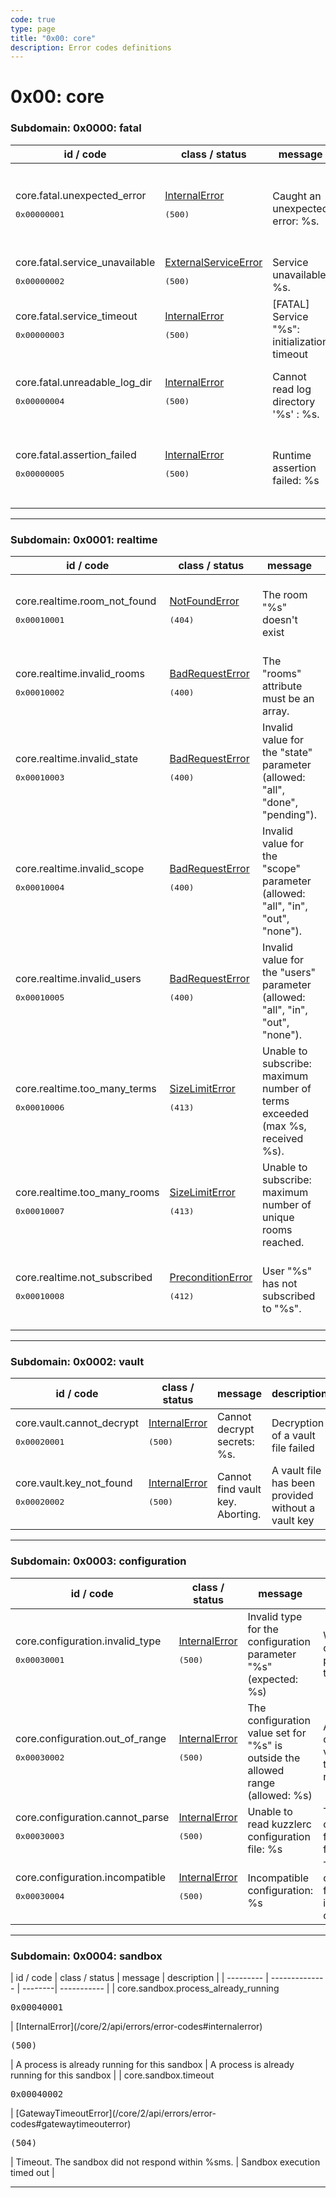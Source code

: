 ```yaml
---
code: true
type: page
title: "0x00: core"
description: Error codes definitions
---
```


[//]: # (This documentation is auto-generated)
[//]: # (If you need to update this page, execute: npm run doc-error-codes)

# 0x00: core



### Subdomain: 0x0000: fatal

| id / code | class / status | message | description |
| --------- | -------------- | --------| ----------- |
| core.fatal.unexpected_error<br/><pre>0x00000001</pre>  | [InternalError](/core/2/api/errors/error-codes#internalerror) <pre>(500)</pre> | Caught an unexpected error: %s. | Caught an unexpected error. Please contact your support. |
| core.fatal.service_unavailable<br/><pre>0x00000002</pre>  | [ExternalServiceError](/core/2/api/errors/error-codes#externalserviceerror) <pre>(500)</pre> | Service unavailable: %s. | An external service is unavailable |
| core.fatal.service_timeout<br/><pre>0x00000003</pre>  | [InternalError](/core/2/api/errors/error-codes#internalerror) <pre>(500)</pre> | [FATAL] Service "%s": initialization timeout | Service initialization timeout |
| core.fatal.unreadable_log_dir<br/><pre>0x00000004</pre>  | [InternalError](/core/2/api/errors/error-codes#internalerror) <pre>(500)</pre> | Cannot read log directory '%s' : %s. | Cannot read the content of the log directory |
| core.fatal.assertion_failed<br/><pre>0x00000005</pre>  | [InternalError](/core/2/api/errors/error-codes#internalerror) <pre>(500)</pre> | Runtime assertion failed: %s | A runtime assertion has failed. Please contact support. |

---


### Subdomain: 0x0001: realtime

| id / code | class / status | message | description |
| --------- | -------------- | --------| ----------- |
| core.realtime.room_not_found<br/><pre>0x00010001</pre>  | [NotFoundError](/core/2/api/errors/error-codes#notfounderror) <pre>(404)</pre> | The room "%s" doesn't exist | The provided room identifier doesn't exist |
| core.realtime.invalid_rooms<br/><pre>0x00010002</pre>  | [BadRequestError](/core/2/api/errors/error-codes#badrequesterror) <pre>(400)</pre> | The "rooms" attribute must be an array. | The provided "rooms" argument is invalid |
| core.realtime.invalid_state<br/><pre>0x00010003</pre> <DeprecatedBadge version="2.0.0"/> | [BadRequestError](/core/2/api/errors/error-codes#badrequesterror) <pre>(400)</pre> | Invalid value for the "state" parameter (allowed: "all", "done", "pending"). | An invalid value has been provided to the "state" argument |
| core.realtime.invalid_scope<br/><pre>0x00010004</pre>  | [BadRequestError](/core/2/api/errors/error-codes#badrequesterror) <pre>(400)</pre> | Invalid value for the "scope" parameter (allowed: "all", "in", "out", "none"). | An invalid value has been provided to the "scope" argument |
| core.realtime.invalid_users<br/><pre>0x00010005</pre>  | [BadRequestError](/core/2/api/errors/error-codes#badrequesterror) <pre>(400)</pre> | Invalid value for the "users" parameter (allowed: "all", "in", "out", "none"). | An invalid value has been provided to the "users" argument |
| core.realtime.too_many_terms<br/><pre>0x00010006</pre> <DeprecatedBadge version="2.12.3"/> | [SizeLimitError](/core/2/api/errors/error-codes#sizelimiterror) <pre>(413)</pre> | Unable to subscribe: maximum number of terms exceeded (max %s, received %s). | The number of filter terms exceeds the configured server limit |
| core.realtime.too_many_rooms<br/><pre>0x00010007</pre>  | [SizeLimitError](/core/2/api/errors/error-codes#sizelimiterror) <pre>(413)</pre> | Unable to subscribe: maximum number of unique rooms reached. | The configured number of unique rooms has been reached |
| core.realtime.not_subscribed<br/><pre>0x00010008</pre>  | [PreconditionError](/core/2/api/errors/error-codes#preconditionerror) <pre>(412)</pre> | User "%s" has not subscribed to "%s". | Tried to manage a room while not having subscribed to it |

---


### Subdomain: 0x0002: vault

| id / code | class / status | message | description |
| --------- | -------------- | --------| ----------- |
| core.vault.cannot_decrypt<br/><pre>0x00020001</pre>  | [InternalError](/core/2/api/errors/error-codes#internalerror) <pre>(500)</pre> | Cannot decrypt secrets: %s. | Decryption of a vault file failed |
| core.vault.key_not_found<br/><pre>0x00020002</pre>  | [InternalError](/core/2/api/errors/error-codes#internalerror) <pre>(500)</pre> | Cannot find vault key. Aborting. | A vault file has been provided without a vault key |

---


### Subdomain: 0x0003: configuration

| id / code | class / status | message | description |
| --------- | -------------- | --------| ----------- |
| core.configuration.invalid_type<br/><pre>0x00030001</pre>  | [InternalError](/core/2/api/errors/error-codes#internalerror) <pre>(500)</pre> | Invalid type for the configuration parameter "%s" (expected: %s) | Wrong configuration parameter type |
| core.configuration.out_of_range<br/><pre>0x00030002</pre>  | [InternalError](/core/2/api/errors/error-codes#internalerror) <pre>(500)</pre> | The configuration value set for "%s" is outside the allowed range (allowed: %s) | A configuration value exceeds the allowed range |
| core.configuration.cannot_parse<br/><pre>0x00030003</pre>  | [InternalError](/core/2/api/errors/error-codes#internalerror) <pre>(500)</pre> | Unable to read kuzzlerc configuration file: %s | The kuzzlerc configuration file is badly formatted. |
| core.configuration.incompatible<br/><pre>0x00030004</pre>  | [InternalError](/core/2/api/errors/error-codes#internalerror) <pre>(500)</pre> | Incompatible configuration: %s | The kuzzlerc configuration file has incompatible configurations |

---


### Subdomain: 0x0004: sandbox

<DeprecatedBadge version="2.0.0">
| id / code | class / status | message | description |
| --------- | -------------- | --------| ----------- |
| core.sandbox.process_already_running<br/><pre>0x00040001</pre>  | [InternalError](/core/2/api/errors/error-codes#internalerror) <pre>(500)</pre> | A process is already running for this sandbox | A process is already running for this sandbox |
| core.sandbox.timeout<br/><pre>0x00040002</pre>  | [GatewayTimeoutError](/core/2/api/errors/error-codes#gatewaytimeouterror) <pre>(504)</pre> | Timeout. The sandbox did not respond within %sms. | Sandbox execution timed out |

---
</DeprecatedBadge>
